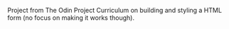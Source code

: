 Project from The Odin Project Curriculum on building and styling a HTML form (no focus on making it works though).